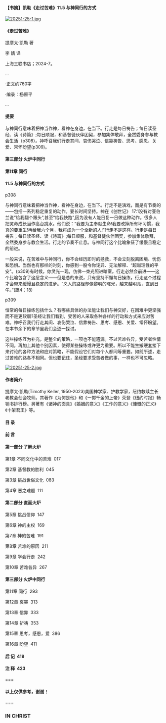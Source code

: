 #### 【书摘】凯勒《走过苦难》11.5 与神同行的方式


[![20251-25-1.jpg](https://i.postimg.cc/RFmdxNCX/20251-25-1.jpg)](https://postimg.cc/7CB0gP22)

#### 《走过苦难》


提摩太·凯勒 著  


李 婧 译


上海三联书店；2024-7。



...

·正文约760字


·编录：杨原平

...



#### 提要

与神同行意味着把神当作神，看神在身边，在当下。行走是每日祷告；每日读圣经、读《诗篇》;每日顺服，和基督徒伙伴团契，参加集体敬拜，全然委身参与教会生活（p308）。神呼召我们行走其间、哀伤哭泣、信靠祷告、思考、感恩、关爱、常怀盼望(p309)。


#### 第三部分 火炉中同行



#### 第11章 同行


#### 11.5 与神同行的方式



p308



与神同行意味着把神当作神，看神在身边，在当下。行走不是演戏，而是有节奏的——包括一系列稳定重复的动作，要长时间坚持。神在《创世记》 17:1没有对亚伯兰说“给我翻个跟头”,甚至“给我快跑”,因为没有人能日复一日做这种动作。很多人把灵命成长当作高台跳水。他们说：“我要为主奉献生命!我要改掉所有坏习惯，我真的要重生!再给我六个月，我将成为一个全新的人!"行走不是这样。行走是每日祷告；每日读圣经、读《诗篇》;每日顺服，和基督徒伙伴团契，参加集体敬拜，全然委身参与教会生活。行走的节奏不止息。与神同行这个比喻象征了缓慢且稳定的前进。



一般来说，在苦难中与神同行，你不会经历即时的拯救，不会立刻脱离困境、忧伤和恐惧。当然也有那样的时刻，你感到一股令你诧异、无法解释、“超越理性的平安"。(p309)有时候，你灵光一现，仿佛一束光照进暗室。行走必然会前进——这个比喻包含了这层含义——但是总的来说，只有坚持不懈每日操练，行走这个过程才会带来缓慢且稳定的进步。“义人的路径却像黎明的曙光，越来越明亮，直到日午。”(箴4：18)



p309



恒常的每日操练包括什么？有哪些具体的办法能让我们与神交好，在困难中更坚强而不是更软弱?圣经让我们看到，受苦的人采取各种各样的行动和方式来应对苦难。神呼召我们行走其间、哀伤哭泣、信靠祷告、思考、感恩、关爱、常怀盼望。在本书余下的章节里我们会逐一探讨。



这些操练互为补充，是整全的策略，一项也不能遗漏。不过苦难各异，受苦者性情不同，再加上其他个别因素，使得某些操练或许更为重要。所以不能生搬硬套接下来讨论的各种方法和应对策略，不能假设它们对每个人都同等重要。如前所述，走过苦难的路各不相同。但也要记住，圣经要求受苦者做的事，一样也不可忽略。





[![20251-25-2.jpg](https://i.postimg.cc/BvHpzx3j/20251-25-2.jpg)](https://postimg.cc/676C24yK)


#### 作者简介



提摩太·凯勒(Timothy Keller, 1950-2023)美国神学家、护教学家，纽约救赎主长老教会创会牧师。其著作《为何是他》和《一掷千金的上帝》荣登《纽约时报》畅销书排行榜。另著有《诸神的面具》《婚姻的意义》《工作的意义》《慷慨的正义》《十架君王》等。





#### 目 录



#### 前 言



#### 第一部分 了解火炉



第1章 不同文化中的苦难  017





第2章 基督教的胜利  045





第3章 挑战世俗文化  083



第4章 恶之难题  111



#### 第二部分 直面火炉



第5章 挑战信仰  147



第6章 神的主权  169





第7章 神的苦难  191





第8章 苦难的原因  211





第9章 学会行走  242





第10章 苦难各异  267



#### 第三部分 火炉中同行



第11章 同行  293





第12章 哀哭  313





第13章 信靠  333





第14章 祈祷  353





第15章 思考，感恩，爱  386





第16章 盼望  411



#### 后 记  419





#### 注 释  423



===

#### 以上仅供参考，谢谢！

===

###  IN CHRIST
